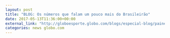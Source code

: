 ```yaml
---
layout: post
title: "BLOG: Os números que falam um pouco mais do Brasileirão"
date: 2017-05-13T11:36:00+00:00
external_link: "http://globoesporte.globo.com/blogs/especial-blog/painel-tatico/post/os-numeros-que-falam-um-pouco-mais-do-brasileirao.html"
categories: news globo.com
---
```

